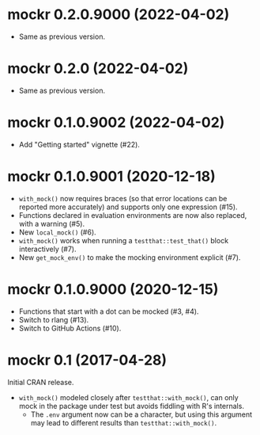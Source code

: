 <!-- NEWS.md is maintained by https://cynkra.github.io/fledge, do not edit -->

# mockr 0.2.0.9000 (2022-04-02)

- Same as previous version.


# mockr 0.2.0 (2022-04-02)

- Same as previous version.


# mockr 0.1.0.9002 (2022-04-02)

- Add "Getting started" vignette (#22).


# mockr 0.1.0.9001 (2020-12-18)

- `with_mock()` now requires braces (so that error locations can be reported more accurately) and supports only one expression (#15).
- Functions declared in evaluation environments are now also replaced, with a warning (#5).
- New `local_mock()` (#6).
- `with_mock()` works when running a `testthat::test_that()` block interactively (#7).
- New `get_mock_env()` to make the mocking environment explicit (#7).


# mockr 0.1.0.9000 (2020-12-15)

- Functions that start with a dot can be mocked (#3, #4).
- Switch to rlang (#13).
- Switch to GitHub Actions (#10).


# mockr 0.1 (2017-04-28)

Initial CRAN release.

- `with_mock()` modeled closely after `testthat::with_mock()`, can only mock in the package under test but avoids fiddling with R's internals.
    - The `.env` argument now can be a character, but using this argument may lead to different results than `testthat::with_mock()`.
